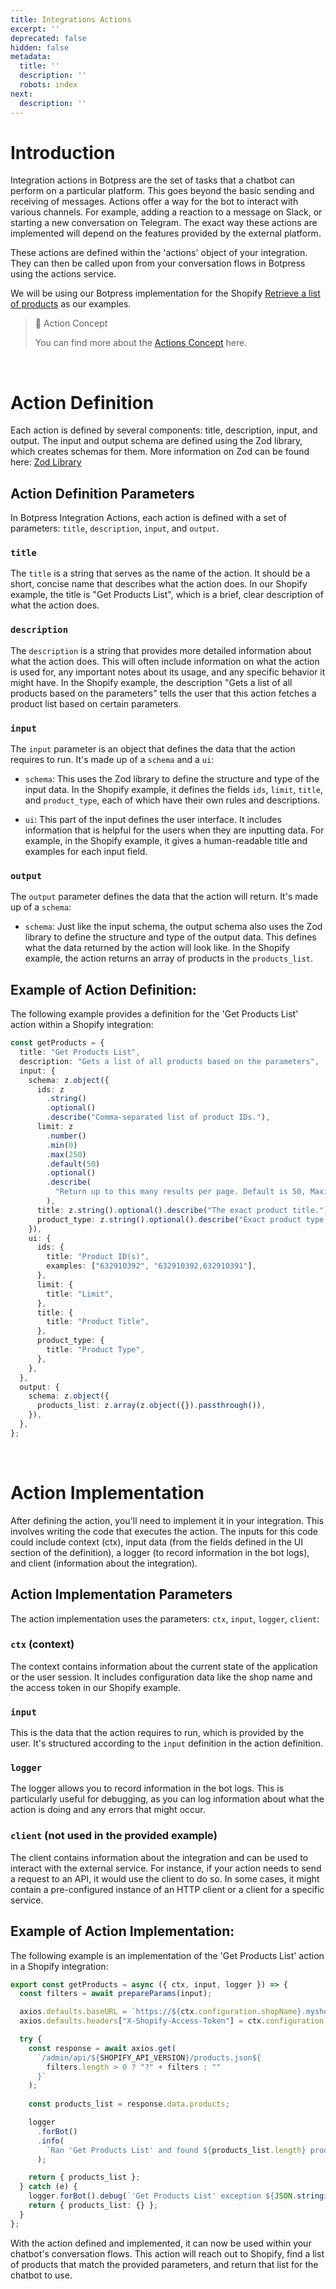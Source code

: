 ```yaml
---
title: Integrations Actions
excerpt: ''
deprecated: false
hidden: false
metadata:
  title: ''
  description: ''
  robots: index
next:
  description: ''
---
```

# Introduction

Integration actions in Botpress are the set of tasks that a chatbot can perform on a particular platform. This goes beyond the basic sending and receiving of messages. Actions offer a way for the bot to interact with various channels. For example, adding a reaction to a message on Slack, or starting a new conversation on Telegram. The exact way these actions are implemented will depend on the features provided by the external platform.

These actions are defined within the 'actions' object of your integration. They can then be called upon from your conversation flows in Botpress using the actions service.

We will be using our Botpress implementation for the Shopify [Retrieve a list of products](https://shopify.dev/docs/api/admin-rest/2023-01/resources/product#get-products?ids=632910392,921728736) as our examples.

> 📘 Action Concept
> 
> You can find more about the [Actions Concept](../docs/actions) here.

<br />

# Action Definition

Each action is defined by several components: title, description, input, and output. The input and output schema are defined using the Zod library, which creates schemas for them. More information on Zod can be found here: [Zod Library](https://zod.dev/)

## Action Definition Parameters

In Botpress Integration Actions, each action is defined with a set of parameters: `title`, `description`, `input`, and `output`. 

### `title`

The `title` is a string that serves as the name of the action. It should be a short, concise name that describes what the action does. In our Shopify example, the title is "Get Products List", which is a brief, clear description of what the action does.

### `description`

The `description` is a string that provides more detailed information about what the action does. This will often include information on what the action is used for, any important notes about its usage, and any specific behavior it might have. In the Shopify example, the description "Gets a list of all products based on the parameters" tells the user that this action fetches a product list based on certain parameters.

### `input`

The `input` parameter is an object that defines the data that the action requires to run. It's made up of a `schema` and a `ui`:

- `schema`: This uses the Zod library to define the structure and type of the input data. In the Shopify example, it defines the fields `ids`, `limit`, `title`, and `product_type`, each of which have their own rules and descriptions.

- `ui`: This part of the input defines the user interface. It includes information that is helpful for the users when they are inputting data. For example, in the Shopify example, it gives a human-readable title and examples for each input field.

### `output`

The `output` parameter defines the data that the action will return. It's made up of a `schema`:

- `schema`: Just like the input schema, the output schema also uses the Zod library to define the structure and type of the output data. This defines what the data returned by the action will look like. In the Shopify example, the action returns an array of products in the `products_list`.

## Example of Action Definition:

The following example provides a definition for the 'Get Products List' action within a Shopify integration:

```ts
const getProducts = {
  title: "Get Products List",
  description: "Gets a list of all products based on the parameters",
  input: {
    schema: z.object({
      ids: z
        .string()
        .optional()
        .describe("Comma-separated list of product IDs."),
      limit: z
        .number()
        .min(0)
        .max(250)
        .default(50)
        .optional()
        .describe(
          "Return up to this many results per page. Default is 50, Maximum is 250"
        ),
      title: z.string().optional().describe("The exact product title."),
      product_type: z.string().optional().describe("Exact product type."),
    }),
    ui: {
      ids: {
        title: "Product ID(s)",
        examples: ["632910392", "632910392,632910391"],
      },
      limit: {
        title: "Limit",
      },
      title: {
        title: "Product Title",
      },
      product_type: {
        title: "Product Type",
      },
    },
  },
  output: {
    schema: z.object({
      products_list: z.array(z.object({}).passthrough()),
    }),
  },
};
```

<br />

# Action Implementation

After defining the action, you'll need to implement it in your integration. This involves writing the code that executes the action. The inputs for this code could include context (ctx), input data (from the fields defined in the UI section of the definition), a logger (to record information in the bot logs), and client (information about the integration).

## Action Implementation Parameters

The action implementation uses the parameters: `ctx`, `input`, `logger`, `client`:

### `ctx` (context)

The context contains information about the current state of the application or the user session. It includes configuration data like the shop name and the access token in our Shopify example.

### `input`

This is the data that the action requires to run, which is provided by the user. It's structured according to the `input` definition in the action definition. 

### `logger`

The logger allows you to record information in the bot logs. This is particularly useful for debugging, as you can log information about what the action is doing and any errors that might occur.

### `client` (not used in the provided example)

The client contains information about the integration and can be used to interact with the external service. For instance, if your action needs to send a request to an API, it would use the client to do so. In some cases, it might contain a pre-configured instance of an HTTP client or a client for a specific service.

## Example of Action Implementation:

The following example is an implementation of the 'Get Products List' action in a Shopify integration:

```ts
export const getProducts = async ({ ctx, input, logger }) => {
  const filters = await prepareParams(input);

  axios.defaults.baseURL = `https://${ctx.configuration.shopName}.myshopify.com`;
  axios.defaults.headers["X-Shopify-Access-Token"] = ctx.configuration.access_token;

  try {
    const response = await axios.get(
      `/admin/api/${SHOPIFY_API_VERSION}/products.json${
        filters.length > 0 ? "?" + filters : ""
      }`
    );
    
    const products_list = response.data.products;

    logger
      .forBot()
      .info(
        `Ran 'Get Products List' and found ${products_list.length} products matching criteria ${filters}`
      );

    return { products_list };
  } catch (e) {
    logger.forBot().debug(`'Get Products List' exception ${JSON.stringify(e)}`);
    return { products_list: {} };
  }
};
```

With the action defined and implemented, it can now be used within your chatbot's conversation flows. This action will reach out to Shopify, find a list of products that match the provided parameters, and return that list for the chatbot to use.
